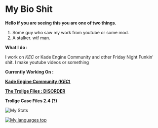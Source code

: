 # My Bio Shit

**Hello if you are seeing this you are one of two things.**

1. Some guy who saw my work from youtube or some mod.
2. A stalker. wtf man.


**What I do :**

I work on *KEC* or Kade Engine Community and other Friday Night Funkin' shit.
I make youtube videos or something


**Currently Working On :**

**[Kade Engine Community (*KEC*)](https://github.com/TheRealJake12/Kade-Engine-Community.git)**

**[The Trollge Files : DISORDER](https://twitter.com/TheRealJake_12/status/1544529964816646145?s=20&t=jgSXB2XdzDWZ3bCdwTY0yw)**

**Trollge Case Files 2.4 (?)**

![My Stats](https://github-readme-stats.vercel.app/api?username=TheRealJake12&show_icons=true&theme=radical)

[![My languages top](https://ghstats.stilic.ml/api/top-langs/?username=Stilic&hide_title=true&theme=dark)](https://github.com/anuraghazra/github-readme-stats)

